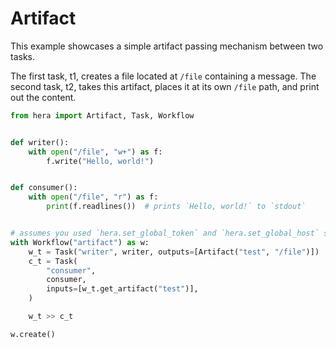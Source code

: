 # Artifact

This example showcases a simple artifact passing mechanism between two tasks.

The first task, t1, creates a file located at `/file` containing a message. The second
task, t2, takes this artifact, places it at its own `/file` path, and print out the content.

```python
from hera import Artifact, Task, Workflow


def writer():
    with open("/file", "w+") as f:
        f.write("Hello, world!")


def consumer():
    with open("/file", "r") as f:
        print(f.readlines())  # prints `Hello, world!` to `stdout`


# assumes you used `hera.set_global_token` and `hera.set_global_host` so that the workflow can be submitted
with Workflow("artifact") as w:
    w_t = Task("writer", writer, outputs=[Artifact("test", "/file")])
    c_t = Task(
        "consumer",
        consumer,
        inputs=[w_t.get_artifact("test")],
    )

    w_t >> c_t

w.create()
```
